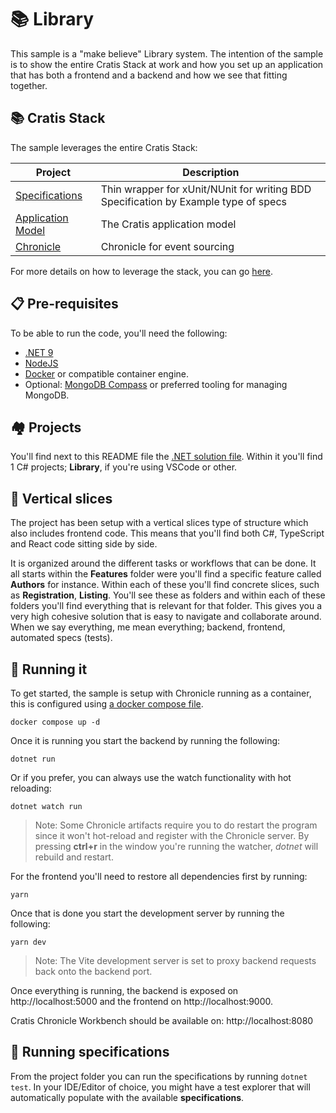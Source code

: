 # 📚 Library

This sample is a "make believe" Library system. The intention of the sample is to show the entire Cratis Stack at work and how you
set up an application that has both a frontend and a backend and how we see that fitting together.

## 📚 Cratis Stack

The sample leverages the entire Cratis Stack:

| Project | Description |
| ------- | ----------- |
| [Specifications](https://github.com/cratis/specifictions) | Thin wrapper for xUnit/NUnit for writing BDD Specification by Example type of specs |
| [Application Model](https://github.com/cratis/applicationmodel) | The Cratis application model |
| [Chronicle](https://github.com/cratis/chronicle) | Chronicle for event sourcing |

For more details on how to leverage the stack, you can go [here](https://cratis.io).

## 📋 Pre-requisites

To be able to run the code, you'll need the following:

- [.NET 9](https://dot.net)
- [NodeJS](https://nodejs.org)
- [Docker](https://www.docker.com/products/docker-desktop/) or compatible container engine.
- Optional: [MongoDB Compass](https://www.mongodb.com/products/tools/compass) or preferred tooling for managing MongoDB.

## 🏘️ Projects

You'll find next to this README file the [.NET solution file](./Library.sln).
Within it you'll find 1 C# projects; **Library**, if you're using VSCode or other.

## 🍕 Vertical slices

The project has been setup with a vertical slices type of structure which also includes frontend
code. This means that you'll find both C#, TypeScript and React code sitting side by side.

It is organized around the different tasks or workflows that can be done. It all starts within the **Features** folder were you'll
find a specific feature called **Authors** for instance. Within each of these you'll find concrete slices, such as
**Registration**, **Listing**. You'll see these as folders and within each of these folders
you'll find everything that is relevant for that folder. This gives you a very high cohesive solution
that is easy to navigate and collaborate around. When we say everything, me mean everything; backend, frontend, automated specs (tests).

## 🚀 Running it

To get started, the sample is setup with Chronicle running as a container, this is configured using
[a docker compose file](./docker-compose.yml).

```shell
docker compose up -d
```

Once it is running you start the backend by running the following:

```shell
dotnet run
```

Or if you prefer, you can always use the watch functionality with hot reloading:

```shell
dotnet watch run
```

> Note: Some Chronicle artifacts require you to do restart the program since it won't hot-reload
> and register with the Chronicle server. By pressing **ctrl+r** in the window you're running
> the watcher, *dotnet* will rebuild and restart.

For the frontend you'll need to restore all dependencies first by running:

```shell
yarn
```

Once that is done you start the development server by running the following:

```shell
yarn dev
```

> Note: The Vite development server is set to proxy backend requests back onto the backend port.

Once everything is running, the backend is exposed on http://localhost:5000 and the frontend
on http://localhost:9000.

Cratis Chronicle Workbench should be available on: http://localhost:8080

## 🧪 Running specifications

From the project folder you can run the specifications by
running `dotnet test`. In your IDE/Editor of choice, you might have a test explorer that will
automatically populate with the available **specifications**.
